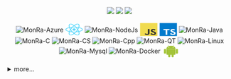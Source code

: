 <!--Hello
<h2><img src="https://emojis.slackmojis.com/emojis/images/1531849430/4246/blob-sunglasses.gif?1531849430" width="30"/> Hi 👋 , I'm MonRá! <img src="https://media.giphy.com/media/12oufCB0MyZ1Go/giphy.gif" width="50"></h2>
-->

<div>
  </p>
  <div align="center">
   <a href="https://www.facebook.com/ramon.chaib" target="_blank"><img src="https://img.shields.io/badge/-Facebook-%230077B5?style=for-the-badge&logo=facebook&logoColor=white" target="_blank"></a> 
  <a href="https://www.instagram.com/monrapps/" target="_blank"><img src="https://img.shields.io/badge/-Instagram-%23E4405F?style=for-the-badge&logo=instagram&logoColor=white" target="_blank"></a>
  <a href="https://www.linkedin.com/in/ramon-chaib-27007635/" target="_blank"><img src="https://img.shields.io/badge/-LinkedIn-%230077B5?style=for-the-badge&logo=linkedin&logoColor=white" target="_blank"></a>   
</div>
  
 <div style="display: inline_block" align="center"><br>
  <img align="center" alt="MonRa-Azure" height="30" width="40" src="https://cdn.jsdelivr.net/gh/devicons/devicon/icons/azure/azure-original.svg">
  <img align="center" alt="MonRa-React" height="30" width="40" src="https://raw.githubusercontent.com/devicons/devicon/master/icons/react/react-original.svg">
  <img align="center" alt="MonRa-NodeJs" height="30" width="40" src="https://cdn.jsdelivr.net/gh/devicons/devicon/icons/nodejs/nodejs-original.svg">
  <img align="center" alt="MonRa-Js" height="30" width="40" src="https://raw.githubusercontent.com/devicons/devicon/master/icons/javascript/javascript-original.svg">     <img align="center" alt="MonRa-Ts" height="30" width="40" src="https://raw.githubusercontent.com/devicons/devicon/master/icons/typescript/typescript-original.svg">
  <img align="center" alt="MonRa-Java" height="30" width="40" src="https://cdn.jsdelivr.net/gh/devicons/devicon/icons/java/java-original.svg">
  <img align="center" alt="MonRa-C" height="30" width="40" src="https://cdn.jsdelivr.net/gh/devicons/devicon/icons/c/c-original.svg">
  <img align="center" alt="MonRa-CS" height="30" width="40" src="https://cdn.jsdelivr.net/gh/devicons/devicon/icons/csharp/csharp-original.svg">
  <img align="center" alt="MonRa-Cpp" height="30" width="40" src="https://cdn.jsdelivr.net/gh/devicons/devicon/icons/cplusplus/cplusplus-original.svg">
  <img align="center" alt="MonRa-QT" height="30" width="40" src="https://cdn.jsdelivr.net/gh/devicons/devicon/icons/qt/qt-original.svg">
  <img align="center" alt="MonRa-Linux" height="30" width="40" src="https://cdn.jsdelivr.net/gh/devicons/devicon/icons/linux/linux-original.svg">
  <img align="center" alt="MonRa-Mysql" height="30" width="40" src="https://cdn.jsdelivr.net/gh/devicons/devicon/icons/mysql/mysql-original.svg">
  <img align="center" alt="MonRa-Docker" height="30" width="40" src="https://cdn.jsdelivr.net/gh/devicons/devicon/icons/docker/docker-original.svg">  
  <img align="center" alt="MonRa-Android" height="30" width="40" src="https://github.com/devicons/devicon/blob/master/icons/android/android-original.svg">
  
</div>
</a>

</br>
<!--
[![github activity graph](https://activity-graph.herokuapp.com/graph?username=monrapps&theme=chartreuse-dark)](https://github.com/monrapps/)
-->
<div>
<details>
      <summary>more...</summary>
      
<!--
### <img src="https://media.giphy.com/media/VgCDAzcKvsR6OM0uWg/giphy.gif" width="50"> A little more about me...  

```javascript
const monra = {
    pronouns: "He" | "Him",
    code: ["any"],
    askMeAbout: ["any"],
    technologies: {
        backEnd: {
            js: ["any"],
        },
        mobileApp: {
            native: ["Android Development"]
        },
        devOps: ["AWS", "Docker🐳", "Route53", "Nginx"],
        databases: ["mongo", "MySql", "sqlite"],
        misc: ["Firebase", "Socket.IO", "selenium", "open-cv", "php", "SuiteApp"]
    },
    architecture: ["Serverless Architecture", "Progressive web applications", "Single page applications"],
    currentFocus: "Building Robots to ease opertations",
    funFact: "There are two ways to write error-free programs; only the third one works"
};
```
-->

---
<!--START_SECTION:waka-->
![Code Time](http://img.shields.io/badge/Code%20Time-1%2C173%20hrs%2044%20mins-blue)

![Profile Views](http://img.shields.io/badge/Profile%20Views-0-blue)

![Lines of code](https://img.shields.io/badge/From%20Hello%20World%20I%27ve%20Written-3.2%20million%20lines%20of%20code-blue)

**🐱 My GitHub Data** 

> 📦 64.2 kB Used in GitHub's Storage 
 > 
> 🏆 2,306 Contributions in the Year 2025
 > 
> 🚫 Not Opted to Hire
 > 
> 📜 24 Public Repositories 
 > 
> 🔑 20 Private Repositories 
 > 
**I'm an Early 🐤** 

```text
🌞 Morning                9112 commits        ████████░░░░░░░░░░░░░░░░░   33.15 % 
🌆 Daytime                11776 commits       ███████████░░░░░░░░░░░░░░   42.84 % 
🌃 Evening                4103 commits        ████░░░░░░░░░░░░░░░░░░░░░   14.93 % 
🌙 Night                  2497 commits        ██░░░░░░░░░░░░░░░░░░░░░░░   09.08 % 
```
📅 **I'm Most Productive on Thursday** 

```text
Monday                   5053 commits        █████░░░░░░░░░░░░░░░░░░░░   18.38 % 
Tuesday                  5040 commits        █████░░░░░░░░░░░░░░░░░░░░   18.34 % 
Wednesday                5167 commits        █████░░░░░░░░░░░░░░░░░░░░   18.80 % 
Thursday                 5913 commits        █████░░░░░░░░░░░░░░░░░░░░   21.51 % 
Friday                   3901 commits        ████░░░░░░░░░░░░░░░░░░░░░   14.19 % 
Saturday                 1367 commits        █░░░░░░░░░░░░░░░░░░░░░░░░   04.97 % 
Sunday                   1047 commits        █░░░░░░░░░░░░░░░░░░░░░░░░   03.81 % 
```


📊 **This Week I Spent My Time On** 

```text
🕑︎ Time Zone: America/Sao_Paulo

💬 Programming Languages: 
TypeScript               9 hrs 8 mins        ██████████████░░░░░░░░░░░   54.97 % 
JavaScript               4 hrs 7 mins        ██████░░░░░░░░░░░░░░░░░░░   24.81 % 
Other                    1 hr 11 mins        ██░░░░░░░░░░░░░░░░░░░░░░░   07.19 % 
Bash                     32 mins             █░░░░░░░░░░░░░░░░░░░░░░░░   03.30 % 
HTML                     30 mins             █░░░░░░░░░░░░░░░░░░░░░░░░   03.02 % 

🔥 Editors: 
VS Code                  16 hrs 37 mins      █████████████████████████   100.00 % 

🐱‍💻 Projects: 
wlm-backend              6 hrs 20 mins       ██████████░░░░░░░░░░░░░░░   38.12 % 
nlm-gww-watcher          4 hrs 22 mins       ███████░░░░░░░░░░░░░░░░░░   26.34 % 
wlm-frontend             4 hrs 5 mins        ██████░░░░░░░░░░░░░░░░░░░   24.55 % 
Unknown Project          1 hr 38 mins        ██░░░░░░░░░░░░░░░░░░░░░░░   09.84 % 
wlm-infra                11 mins             ░░░░░░░░░░░░░░░░░░░░░░░░░   01.15 % 

💻 Operating System: 
WSL                      14 hrs 59 mins      ███████████████████████░░   90.16 % 
Windows                  1 hr 38 mins        ██░░░░░░░░░░░░░░░░░░░░░░░   09.84 % 
```

**I Mostly Code in C++** 

```text
C                        15 repos            ████░░░░░░░░░░░░░░░░░░░░░   17.86 % 
Python                   9 repos             ███░░░░░░░░░░░░░░░░░░░░░░   10.71 % 
JavaScript               8 repos             ██░░░░░░░░░░░░░░░░░░░░░░░   09.52 % 
Shell                    5 repos             █░░░░░░░░░░░░░░░░░░░░░░░░   05.95 % 
HTML                     5 repos             █░░░░░░░░░░░░░░░░░░░░░░░░   05.95 % 
```



**Timeline**

![Lines of Code chart](https://raw.githubusercontent.com/monrapps/monrapps/master/assets/bar_graph.png)


 Last Updated on 10/06/2025 08:44:12 UTC
<!--END_SECTION:waka-->
